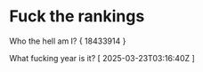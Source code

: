 # Fuck the rankings

Who the hell am I?
{ 18433914 }

What fucking year is it?
[ 2025-03-23T03:16:40Z ]
